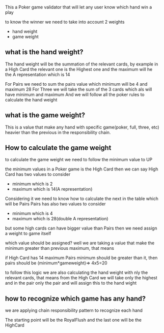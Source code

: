 This a Poker game validator that will let any user know which hand win a play
 
 to know the winner we need to take into account 2 weights 
 - hand weight
 - game weight  
 
 ## what is the hand weight?
 The hand weight will be the summation of the relevant cards, by example in a High Card 
 the relevant one is the Highest one and the maximum will he the A representation which is 14
 
 For Pairs we need to sum the pairs value which minimum will be 4 and maximum 28
 For Three we will take the sum of the 3 cards which als will have minimum and maximum
 And we will follow all the poker rules to calculate the hand weight  
 
 ## what is the game weight?
 This is a value that make any hand with specific game(poker, full, three, etc) heavier than
 the previous in the responsibility chain.  
 
 ## How to calculate the game weight
 
 to calculate the game weight we need to follow the minimum value to UP 
 
 the minimum values in a Poker game is the High Card then we can say
 High Card has two values to consider 
 -  minimum which is 2
 -  maximum which is 14(A representation)
 
 Considering it we need to know how to calculate the next in the table which will be Pairs
 Pairs has also two values to consider 
 -  minimum which is 4
 -  maximum which is 28(double A representation)
 
 but some high cards can have bigger value than Pairs then we need assign a weight to game itself
 
 which value should be assigned?
 well we are taking a value that make the minimum greater than previous maximum, that means
 
 if High Card has 14 maximum Pairs minimum should be greater than it, 
 then pairs should be (minimum*gameweight)=> 4x5=20
 
 to follow this logic we are also calculating the hand weight with nly the relevant cards,
 that means from the High Card we will take only the highest and in the pair only the pair and will assign this to the hand wight
 
 ## how to recognize which game has any hand?
 we are applying chain responsibility pattern to recognize each hand
 
 The starting point will be the RoyalFlush and the last one will be the HighCard 